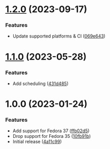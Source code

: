 # [1.2.0](https://github.com/de-it-krachten/ansible-role-lynis/compare/v1.1.0...v1.2.0) (2023-09-17)


### Features

* Update supported platforms & CI ([069e643](https://github.com/de-it-krachten/ansible-role-lynis/commit/069e643c72b3ec899f16dd91f732f7901b764633))

# [1.1.0](https://github.com/de-it-krachten/ansible-role-lynis/compare/v1.0.0...v1.1.0) (2023-05-28)


### Features

* Add scheduling ([431d485](https://github.com/de-it-krachten/ansible-role-lynis/commit/431d485f25303653bfbb3db76dd4888fc796d9ec))

# 1.0.0 (2023-01-24)


### Features

* Add support for Fedora 37 ([ffb02d5](https://github.com/de-it-krachten/ansible-role-lynis/commit/ffb02d5cd0d79e64f18bf074ff454014158ad7dc))
* Drop support for Fedora 35 ([10fb91b](https://github.com/de-it-krachten/ansible-role-lynis/commit/10fb91b06398230f654e67a4b1290a957f527a65))
* Initial release ([4a11c99](https://github.com/de-it-krachten/ansible-role-lynis/commit/4a11c99858d7b435d30dc6314c3af9afa98cf5b9))

